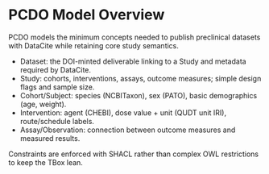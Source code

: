 # PCDO Model Overview

PCDO models the minimum concepts needed to publish preclinical datasets with DataCite while retaining core study semantics.

- Dataset: the DOI-minted deliverable linking to a Study and metadata required by DataCite.
- Study: cohorts, interventions, assays, outcome measures; simple design flags and sample size.
- Cohort/Subject: species (NCBITaxon), sex (PATO), basic demographics (age, weight).
- Intervention: agent (CHEBI), dose value + unit (QUDT unit IRI), route/schedule labels.
- Assay/Observation: connection between outcome measures and measured results.

Constraints are enforced with SHACL rather than complex OWL restrictions to keep the TBox lean.

